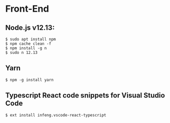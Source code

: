 # Front-End
## Node.js v12.13:

```
$ sudo apt install npm
$ npm cache clean -f
$ npm install -g n
$ sudo n 12.13
```

## Yarn
```
$ npm -g install yarn
```

## Typescript React code snippets for Visual Studio Code
```
$ ext install infeng.vscode-react-typescript
```
